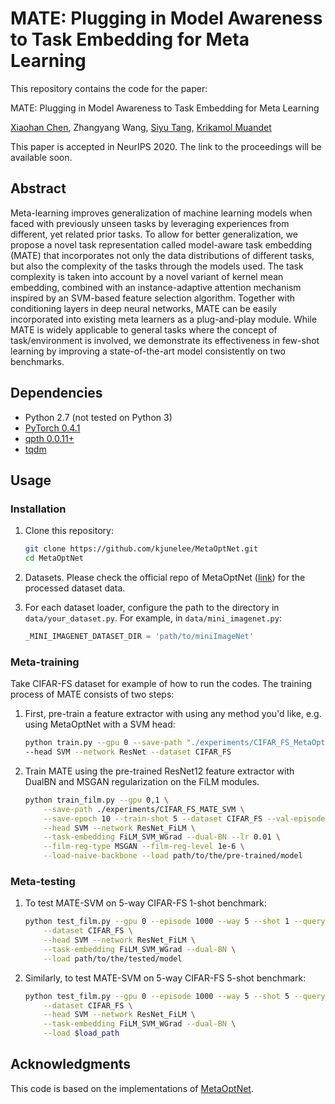 # MATE: Plugging in Model Awareness to Task Embedding for Meta Learning

This repository contains the code for the paper:

MATE: Plugging in Model Awareness to Task Embedding for Meta Learning

[Xiaohan Chen](http://xiaohanchen.com), Zhangyang Wang,
[Siyu Tang](https://ps.is.mpg.de/person/stang), [Krikamol Muandet](http://www.krikamol.org/)

This paper is accepted in NeurIPS 2020. The link to the proceedings will be available soon.

## Abstract

Meta-learning improves generalization of machine learning models when faced with previously unseen tasks by leveraging experiences from different, yet related prior tasks. To allow for better generalization, we propose a novel task representation called model-aware task embedding (MATE) that incorporates not only the data distributions of different tasks, but also the complexity of the tasks through the models used. The task complexity is taken into account by a novel variant of kernel mean embedding, combined with an instance-adaptive attention mechanism inspired by an SVM-based feature selection algorithm. Together with conditioning layers in deep neural networks, MATE can be easily incorporated into existing meta learners as a plug-and-play module. While MATE is widely applicable to general tasks where the concept of task/environment is involved, we demonstrate its effectiveness in few-shot learning by improving a state-of-the-art model consistently on two benchmarks.

<!-- ### Citation

If you use this code for your research, please cite our paper:
```
@inproceedings{,
  title={MATE: Plugging in Model Awareness to Task Embedding for Meta Learning},
  author={Xiaohan Chen and Zhangyang Wang and Siyu Tang and Krikamol Muandet},
  booktitle={NeurIPS},
  year={2020}
}
``` -->

## Dependencies

* Python 2.7 (not tested on Python 3)
* [PyTorch 0.4.1](http://pytorch.org)
* [qpth 0.0.11+](https://github.com/locuslab/qpth)
* [tqdm](https://github.com/tqdm/tqdm)

## Usage

### Installation

1. Clone this repository:

    ```bash
    git clone https://github.com/kjunelee/MetaOptNet.git
    cd MetaOptNet
    ```

2. Datasets. Please check the official repo of MetaOptNet ([link](https://github.com/kjunelee/MetaOptNet))
   for the processed dataset data.

3. For each dataset loader, configure the path to the directory in `data/your_dataset.py`.
   For example, in `data/mini_imagenet.py`:

   ```python
   _MINI_IMAGENET_DATASET_DIR = 'path/to/miniImageNet'
   ```

### Meta-training

Take CIFAR-FS dataset for example of how to run the codes.
The training process of MATE consists of two steps:

1. First, pre-train a feature extractor with using any method you'd like, e.g.
    using MetaOptNet with a SVM head:

    ```bash
    python train.py --gpu 0 --save-path "./experiments/CIFAR_FS_MetaOptNet_SVM" --train-shot 5 \
    --head SVM --network ResNet --dataset CIFAR_FS
    ```

1. Train MATE using the pre-trained ResNet12 feature extractor with DualBN and
   MSGAN regularization on the FiLM modules.

    ```bash
    python train_film.py --gpu 0,1 \
        --save-path ./experiments/CIFAR_FS_MATE_SVM \
        --save-epoch 10 --train-shot 5 --dataset CIFAR_FS --val-episodes-per-batch 4 \
        --head SVM --network ResNet_FiLM \
        --task-embedding FiLM_SVM_WGrad --dual-BN --lr 0.01 \
        --film-reg-type MSGAN --film-reg-level 1e-6 \
        --load-naive-backbone --load path/to/the/pre-trained/model
    ```

### Meta-testing

1. To test MATE-SVM on 5-way CIFAR-FS 1-shot benchmark:

    ```bash
    python test_film.py --gpu 0 --episode 1000 --way 5 --shot 1 --query 15 \
        --dataset CIFAR_FS \
        --head SVM --network ResNet_FiLM \
        --task-embedding FiLM_SVM_WGrad --dual-BN \
        --load path/to/the/tested/model
    ```

1. Similarly, to test MATE-SVM on 5-way CIFAR-FS 5-shot benchmark:

    ```bash
    python test_film.py --gpu 0 --episode 1000 --way 5 --shot 5 --query 15 \
        --dataset CIFAR_FS \
        --head SVM --network ResNet_FiLM \
        --task-embedding FiLM_SVM_WGrad --dual-BN \
        --load $load_path
    ```

## Acknowledgments

This code is based on the implementations of [MetaOptNet](https://github.com/kjunelee/MetaOptNet).
